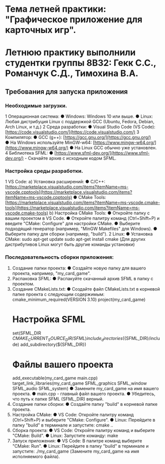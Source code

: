 # Тема летней практики: "Графическое приложение для карточных игр".
# Летнюю практику выполнили студентки группы 8В32: Гекк С.С., Романчук С.Д., Тимохина В.А.
## Требования для запуска приложения
### Необходимые загрузки.
1 Операционная система:
    ● Windows:  Windows 10 или выше.
    ● Linux:  Любая дистрибуция Linux с поддержкой GCC (Ubuntu, Fedora, Debian, Arch Linux, и т.д.)
2 Среда разработки:
    ● Visual Studio Code (VS Code):  [https://code.visualstudio.com/](https://code.visualstudio.com/)
3 Компилятор:
    ● GCC (g++):  [https://gcc.gnu.org/](https://gcc.gnu.org/)  
        ● На Windows используйте MinGW-w64: [https://www.mingw-w64.org/](https://www.mingw-w64.org/)
        ● На Linux GCC обычно уже установлен. 
4 Библиотека SFML:
    ●  [https://www.sfml-dev.org/](https://www.sfml-dev.org/)  - Скачайте архив с исходным кодом SFML.
### Настройка среды разработки.
1 VS Code:
    a) Установка расширений: 
        ● C/C++:  [https://marketplace.visualstudio.com/items?itemName=ms-vscode.cpptools](https://marketplace.visualstudio.com/items?itemName=ms-vscode.cpptools)
        ● CMake Tools: [https://marketplace.visualstudio.com/items?itemName=ms-vscode.cmake-tools](https://marketplace.visualstudio.com/items?itemName=ms-vscode.cmake-tools)
    b) Настройка CMake Tools:
        ● Откройте папку с вашим проектом в VS Code.
        ● Откройте палитру команд (Ctrl+Shift+P) и введите "CMake: Configure" для настройки CMake.
        ● Выберите подходящий генератор (например, "MinGW Makefiles" для Windows).
        ● Выберите папку для сборки (например, "build").
2 Linux:
    ● Установка CMake:
        sudo apt-get update
        sudo apt-get install cmake
        (Для других дистрибутивов Linux могут быть другие команды установки)
### Последовательность сборки приложения:
1. Создание папки проекта:
   ● Создайте новую папку для вашего проекта, например, "my_card_game".
2. Распаковка SFML:
   ● Распакуйте скачанный архив SFML в папку с проектом.
3. Создание CMakeLists.txt:
   ● Создайте файл CMakeLists.txt в корневой папке проекта с следующим содержимым:
     cmake_minimum_required(VERSION 3.10)
     project(my_card_game)
     # Настройка SFML
     set(SFML_DIR ${CMAKE_CURRENT_SOURCE_DIR}/SFML)
     include_directories(${SFML_DIR}/include)
     add_subdirectory(${SFML_DIR})
     # Файлы вашего проекта
     add_executable(my_card_game main.cpp) 
     target_link_libraries(my_card_game SFML_graphics SFML_window SFML_audio SFML_system)
     ● Замените my_card_game на имя вашего проекта.
     ● main.cpp -  главный файл вашего проекта.
     ●  Убедитесь, что путь к папке SFML (SFML_DIR) верный.
4. Создание папки сборки:
   ● Создайте папку "build" в корневой папке проекта.
5. Настройка CMake:
   ● VS Code: Откройте палитру команд (Ctrl+Shift+P) и выберите "CMake: Configure".
   ● Linux: Перейдите в папку "build" в терминале и запустите:
     cmake ..
6. Сборка проекта:
   ● VS Code:  Откройте палитру команд и выберите "CMake: Build".
   ● Linux:  Запустите команду:
     make
7. Запуск приложения:
   ● VS Code:  В палитре команд выберите "CMake: Run".
   ● Linux:  Перейдите в папку "build" в терминале и запустите:
     ./my_card_game
    (Замените my_card_game на имя исполняемого файла).
